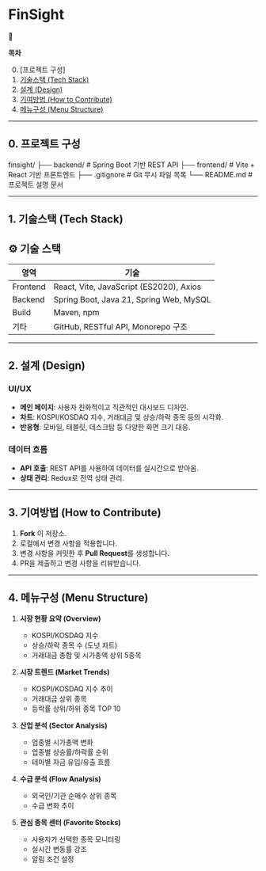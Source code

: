 # **FinSight**

<aside>
🍑

**목차**

0. [프로젝트 구성]
1. [기술스택 (Tech Stack)](#기술스택-tech-stack)
2. [설계 (Design)](#설계-design)
3. [기여방법 (How to Contribute)](#기여방법-how-to-contribute)
4. [메뉴구성 (Menu Structure)](#메뉴구성-menu-structure)

</aside>


---


## **0. 프로젝트 구성**

finsight/
├── backend/     # Spring Boot 기반 REST API
├── frontend/    # Vite + React 기반 프론트엔드
├── .gitignore   # Git 무시 파일 목록
└── README.md    # 프로젝트 설명 문서



---


## **1. 기술스택 (Tech Stack)**

## ⚙️ 기술 스택

| 영역       | 기술                           |
|------------|--------------------------------|
| Frontend  | React, Vite, JavaScript (ES2020), Axios |
| Backend   | Spring Boot, Java 21, Spring Web, MySQL |
| Build     | Maven, npm                     |
| 기타      | GitHub, RESTful API, Monorepo 구조 |


---


## **2. 설계 (Design)**

### **UI/UX**
- **메인 페이지**: 사용자 친화적이고 직관적인 대시보드 디자인.
- **차트**: KOSPI/KOSDAQ 지수, 거래대금 및 상승/하락 종목 등의 시각화.
- **반응형**: 모바일, 태블릿, 데스크탑 등 다양한 화면 크기 대응.

### **데이터 흐름**
- **API 호출**: REST API를 사용하여 데이터를 실시간으로 받아옴.
- **상태 관리**: Redux로 전역 상태 관리.


---


## **3. 기여방법 (How to Contribute)**

1. **Fork** 이 저장소.
2. 로컬에서 변경 사항을 적용합니다.
3. 변경 사항을 커밋한 후 **Pull Request**를 생성합니다.
4. PR을 제출하고 변경 사항을 리뷰받습니다.


---


## **4. 메뉴구성 (Menu Structure)**

1. **시장 현황 요약 (Overview)**
   - KOSPI/KOSDAQ 지수
   - 상승/하락 종목 수 (도넛 차트)
   - 거래대금 총합 및 시가총액 상위 5종목

2. **시장 트렌드 (Market Trends)**
   - KOSPI/KOSDAQ 지수 추이
   - 거래대금 상위 종목
   - 등락률 상위/하위 종목 TOP 10

3. **산업 분석 (Sector Analysis)**
   - 업종별 시가총액 변화
   - 업종별 상승률/하락률 순위
   - 테마별 자금 유입/유출 흐름

4. **수급 분석 (Flow Analysis)**
   - 외국인/기관 순매수 상위 종목
   - 수급 변화 추이

5. **관심 종목 센터 (Favorite Stocks)**
   - 사용자가 선택한 종목 모니터링
   - 실시간 변동률 강조
   - 알림 조건 설정
